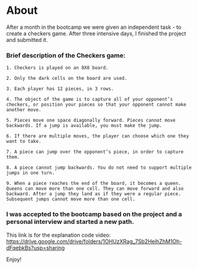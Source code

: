 # About
After a month in the bootcamp we were given an independent task - to create a checkers game. After three intensive days, I finished the project and submitted it.

### Brief description of the Checkers game:
```
1. Checkers is played on an 8X8 board.

2. Only the dark cells on the board are used.

3. Each player has 12 pieces, in 3 rows.

4. The object of the game is to capture all of your opponent’s checkers, or position your pieces so that your opponent cannot make another move.

5. Pieces move one space diagonally forward. Pieces cannot move backwards. If a jump is available, you must make the jump.

6. If there are multiple moves, the player can choose which one they want to take.

7. A piece can jump over the opponent’s piece, in order to capture them.

8. A piece cannot jump backwards. You do not need to support multiple 
jumps in one turn.

9. When a piece reaches the end of the board, it becomes a queen. Queens can move more than one cell. They can move forward and also backward. After a jump they land as if they were a regular piece. Subsequent jumps cannot move more than one cell.
```
### I was accepted to the bootcamp based on the project and a personal interview and started a new path.

This link is for the explanation code video: https://drive.google.com/drive/folders/1OHUzXRag_7Sb2HeihZhM1Oh-dFqebkBs?usp=sharing

Enjoy!
